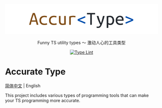 <div align="center">

![Accurate Type](./docs/logo/banner.svg)

Funny TS utility types 〜 激动人心的工具类型

[![Type Lint](https://github.com/accurtype/accurtype/actions/workflows/lint.yaml/badge.svg)](https://github.com/accurtype/accurtype/actions/workflows/lint.yaml)

</div>

# Accurate Type

[简体中文](./README.md) | English

This project includes various types of programming tools that can make your TS programming more accurate.
